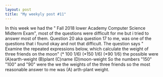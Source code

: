 ```yaml
---
layout: post
title: "My weekyly post #11"
---
```



In this week we had the " Fall 2018 lower Academy Computer Science Midterm Exam", most of the questions were difficult for me but i tried to answer most of them. Question 20 aka question 17 to me, was one of the questions that i found okay and not that difficult. The question says " Examine the repeated expressions below, which calculate the weight of three friends on the moon"
(* 100 1/6)
(*150 1/6)
(*90 1/6)
the possible were 
(A)earth-weight
(B)plant
(C)name
(D)moon-weight
So the numbers "150" "100" and "90" were the we the weights of the three friends so the most reasonable answer to me was (A) arth-plant weight.
